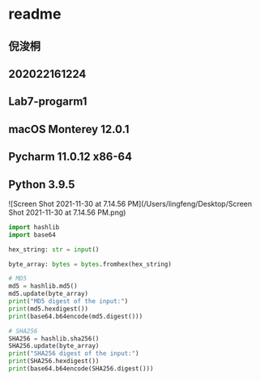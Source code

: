 # readme

## 倪浚桐

## 202022161224

## Lab7-progarm1

## macOS Monterey 12.0.1

## Pycharm 11.0.12 x86-64

## Python 3.9.5

![Screen Shot 2021-11-30 at 7.14.56 PM](/Users/lingfeng/Desktop/Screen Shot 2021-11-30 at 7.14.56 PM.png)

```python
import hashlib
import base64

hex_string: str = input()

byte_array: bytes = bytes.fromhex(hex_string)

# MD5
md5 = hashlib.md5()
md5.update(byte_array)
print("MD5 digest of the input:")
print(md5.hexdigest())
print(base64.b64encode(md5.digest()))

# SHA256
SHA256 = hashlib.sha256()
SHA256.update(byte_array)
print("SHA256 digest of the input:")
print(SHA256.hexdigest())
print(base64.b64encode(SHA256.digest()))
```

